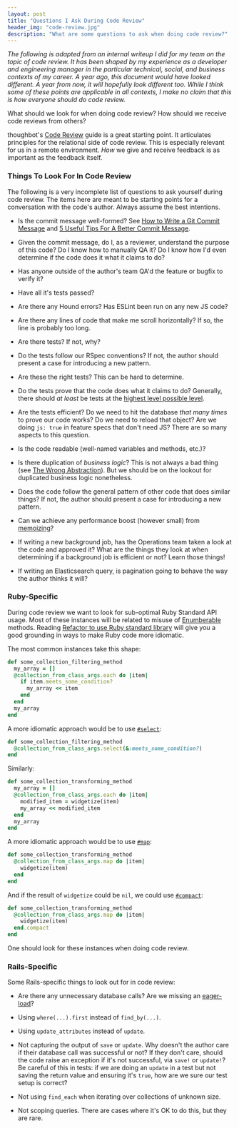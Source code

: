 ```yaml
---
layout: post
title: "Questions I Ask During Code Review"
header_img: "code-review.jpg"
description: "What are some questions to ask when doing code review?"
---
```


_The following is adapted from an internal writeup I did for my team on the topic of
code review. It has been shaped by my experience as a developer and engineering
manager in the particular technical, social, and business contexts of my career. A year ago,
this document would have looked different. A year from now, it will hopefully look
different too. While I think some of these points are applicable in all contexts, I
make no claim that this is how everyone should do code review._

What should we look for when doing code review? How should we receive code reviews from others?

thoughbot's [Code Review](https://github.com/thoughtbot/guides/blob/master/code-review/README.md) guide is a
great starting point. It articulates principles for the relational side of code review. This
is especially relevant for us in a remote environment. _How_ we give and receive feedback is
as important as the feedback itself.

### Things To Look For In Code Review

The following is a very incomplete list of questions to ask yourself during code review. The
items here are meant to be starting points for a conversation with the code's author. Always
assume the best intentions.

* Is the commit message well-formed? See [How to Write a Git Commit Message](https://chris.beams.io/posts/git-commit/) and [5 Useful Tips For A Better Commit Message](https://robots.thoughtbot.com/5-useful-tips-for-a-better-commit-message).

* Given the commit message, do I, as a reviewer, understand the purpose of this code? Do I know how to manually QA it? Do I know how I'd even determine if the code does it what it claims to do?

* Has anyone outside of the author's team QA'd the feature or bugfix to verify it?

* Have all it's tests passed?

* Are there any Hound errors? Has ESLint been run on any new JS code?

* Are there any lines of code that make me scroll horizontally? If so, the line is probably too long.

* Are there tests? If not, why?

* Do the tests follow our RSpec conventions? If not, the author should present a case for introducing a new pattern.

* Are these the right tests? This can be hard to determine.

* Do the tests prove that the code does what it claims to do? Generally, there should _at least_ be tests at the [highest level possible level](https://robots.thoughtbot.com/testing-from-the-outsidein).

* Are the tests efficient? Do we need to hit the database _that many times_ to prove our code works? Do we need to reload that object? Are we doing `js: true` in feature specs that don't need JS? There are so many aspects to this question.

* Is the code readable (well-named variables and methods, etc.)?

* Is there duplication of _business logic_? This is not always a bad thing (see [The Wrong Abstraction](https://www.sandimetz.com/blog/2016/1/20/the-wrong-abstraction)). But we should be on the lookout for duplicated business logic nonetheless.

* Does the code follow the general pattern of other code that does similar things? If not, the author should present a case for introducing a new pattern.

* Can we achieve any performance boost (however small) from [memoizing](https://www.justinweiss.com/articles/4-simple-memoization-patterns-in-ruby-and-one-gem/)?

* If writing a new background job, has the Operations team taken a look at the code and approved it? What are the things they look at when determining if a background job is efficient or not? Learn those things!

* If writing an Elasticsearch query, is pagination going to behave the way the author thinks it will?

### Ruby-Specific

During code review we want to look for sub-optimal Ruby Standard API usage. Most of
these instances will be related to misuse of [Enumberable](https://ruby-doc.org/core-2.6/Enumerable.html) methods. Reading [Refactor to use Ruby standard library](https://thomasleecopeland.com/2013/09/18/refactor-to-standard-library.html) will give you a good grounding in ways to make Ruby code more idiomatic.

The most common instances take this shape:
```ruby
def some_collection_filtering_method
  my_array = []
  @collection_from_class_args.each do |item|
    if item.meets_some_condition?
      my_array << item
    end
  end
  my_array
end
```
A more idiomatic approach would be to use [`#select`](https://ruby-doc.org/core-2.6/Enumerable.html#method-i-select):
```ruby
def some_collection_filtering_method
  @collection_from_class_args.select(&:meets_some_condition?)
end
```

Similarly:
```ruby
def some_collection_transforming_method
  my_array = []
  @collection_from_class_args.each do |item|
    modified_item = widgetize(item)
    my_array << modified_item
  end
  my_array
end
```
A more idiomatic approach would be to use [`#map`](https://ruby-doc.org/core-2.6/Enumerable.html#method-i-map):
```ruby
def some_collection_transforming_method
  @collection_from_class_args.map do |item|
    widgetize(item)
  end
end
```
And if the result of `widgetize` could be `nil`, we could use [`#compact`](https://ruby-doc.org/core-2.6/Array.html#method-i-compact):
```ruby
def some_collection_transforming_method
  @collection_from_class_args.map do |item|
    widgetize(item)
  end.compact
end
```
One should look for these instances when doing code review.

### Rails-Specific
Some Rails-specific things to look out for in code review:

* Are there any unnecessary database calls? Are we missing an [eager-load](https://guides.rubyonrails.org/active_record_querying.html#eager-loading-associations)?

* Using `where(...).first` instead of `find_by(...)`.

* Using `update_attributes` instead of `update`.

* Not capturing the output of `save` or `update`. Why doesn't the author care if their database call was successful or not? If they don't care, should the code raise an exception if it's not successful, via `save!` or `update!`? Be careful of this in tests: if we are doing an `update` in a test but not saving the return value and ensuring it's `true`, how are we sure our test setup is correct?

* Not using `find_each` when iterating over collections of unknown size.

* Not scoping queries. There are cases where it's OK to do this, but they are rare.
